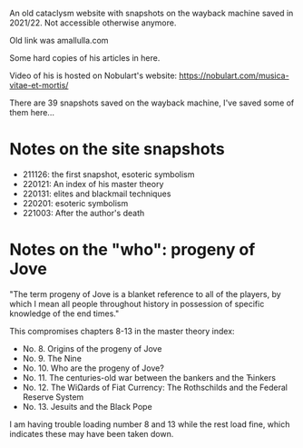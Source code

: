An old cataclysm website with snapshots on the wayback machine saved in 2021/22. Not accessible otherwise anymore.

Old link was amallulla.com

Some hard copies of his articles in here.

Video of his is hosted on Nobulart's website: https://nobulart.com/musica-vitae-et-mortis/

There are 39 snapshots saved on the wayback machine, I've saved some of them here...

# Notes on the site snapshots

- 211126: the first snapshot, esoteric symbolism
- 220121: An index of his master theory
- 220131: elites and blackmail techniques
- 220201: esoteric symbolism
- 221003: After the author's death

# Notes on the "who": progeny of Jove

"The term progeny of Jove is a blanket reference to all of the players, by which I mean all people throughout history in possession of specific knowledge of the end times."

This compromises chapters 8-13 in the master theory index:
- No. 8. Origins of the progeny of Jove
- No. 9. The Nine
- No. 10. Who are the progeny of Jove?
- No. 11. The centuries-old war between the bankers and the Ћinkers
- No. 12. The WiΩards of Fiat Currency: The Rothschilds and the Federal Reserve System
- No. 13. Jesuits and the Black Pope

I am having trouble loading number 8 and 13 while the rest load fine, which indicates these may have been taken down.